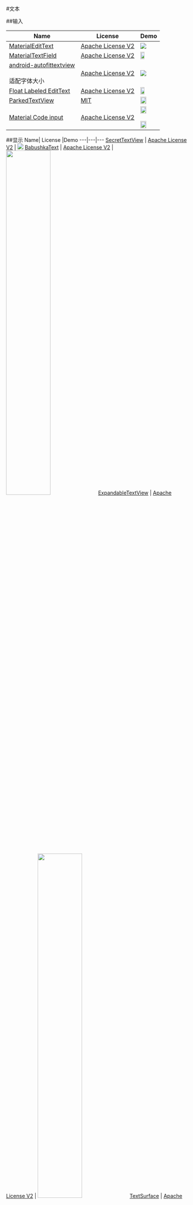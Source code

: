 #文本


##输入

Name| License |Demo
---|---|---
[MaterialEditText](https://github.com/rengwuxian/MaterialEditText) | [Apache License V2](https://www.apache.org/licenses/LICENSE-2.0) | ![](https://github.com/wasabeef/awesome-android-ui/blob/master/art/MaterialEditText.png)
[MaterialTextField](https://github.com/florent37/MaterialTextField) | [Apache License V2](https://www.apache.org/licenses/LICENSE-2.0) | <img src="https://github.com/wasabeef/awesome-android-ui/blob/master/art/MaterialTextField.gif" width="49%">
[android-autofittextview](https://github.com/grantland/android-autofittextview) <br><br> 适配字体大小 | [Apache License V2](https://www.apache.org/licenses/LICENSE-2.0) | ![](https://github.com/grantland/android-autofittextview/raw/master/website/static/autofittextview.gif?raw=true)
[Float Labeled EditText](https://github.com/wrapp/floatlabelededittext) | [Apache License V2](https://www.apache.org/licenses/LICENSE-2.0) | <img src="https://github.com/wasabeef/awesome-android-ui/blob/master/art/floatlabelededittext.gif" width="49%">
[ParkedTextView](https://github.com/gotokatsuya/ParkedTextView) | [MIT](http://opensource.org/licenses/MIT) | <img src="https://github.com/wasabeef/awesome-android-ui/blob/master/art/ParkedTextView.gif" width="60%">
[Material Code input](https://github.com/glomadrian/material-code-input) | [Apache License V2](https://www.apache.org/licenses/LICENSE-2.0) | <img src="https://github.com/wasabeef/awesome-android-ui/blob/master/art/material-code-input.gif" width="60%"> <br><br> <img src="https://github.com/wasabeef/awesome-android-ui/blob/master/art/material-code-input2.gif" width="60%">

##显示
Name| License |Demo
---|---|---
[SecretTextView](https://github.com/matthewrkula/SecretTextView) | [Apache License V2](https://www.apache.org/licenses/LICENSE-2.0) | ![](https://camo.githubusercontent.com/bbb38412d3ae652f565556711e7aa6db67ebb4c7/68747470733a2f2f692e696d67666c69702e636f6d2f39356d39312e676966)
[BabushkaText](https://github.com/quiqueqs/BabushkaText) | [Apache License V2](https://www.apache.org/licenses/LICENSE-2.0) | <img src="https://github.com/wasabeef/awesome-android-ui/blob/master/art/BabushkaText.png" width="49%">
[ExpandableTextView](https://github.com/Manabu-GT/ExpandableTextView) | [Apache License V2](https://www.apache.org/licenses/LICENSE-2.0) | <img src="https://github.com/wasabeef/awesome-android-ui/blob/master/art/ExpandableTextView.gif" width="49%">
[TextSurface](https://github.com/elevenetc/TextSurface) | [Apache License V2](https://www.apache.org/licenses/LICENSE-2.0) | <img src="https://github.com/wasabeef/awesome-android-ui/blob/master/art/TextSurface.gif" width="100%">
[Tab Digit](https://github.com/xenione/tab-digit) | [Apache License V2](https://www.apache.org/licenses/LICENSE-2.0) | <img src="/art/tab-digit.gif" width="49%"> <img src="https://github.com/wasabeef/awesome-android-ui/blob/master/art/tab-digit2.gif" width="49%">

##背景标签(Label)
Name| License |Demo
---|---|---
[RoundedLetterView](https://github.com/pavlospt/RoundedLetterView) | [Apache License V2](https://www.apache.org/licenses/LICENSE-2.0) | <img src="https://github.com/wasabeef/awesome-android-ui/blob/master/art/RoundedLetterView.png" width="49%">
[TextDrawable](https://github.com/amulyakhare/TextDrawable) | [Apache License V2](https://www.apache.org/licenses/LICENSE-2.0) | <img src="https://github.com/wasabeef/awesome-android-ui/blob/master/art/TextDrawable.png" width="49%"> <img src="/art/TextDrawable2.png" width="49%">
